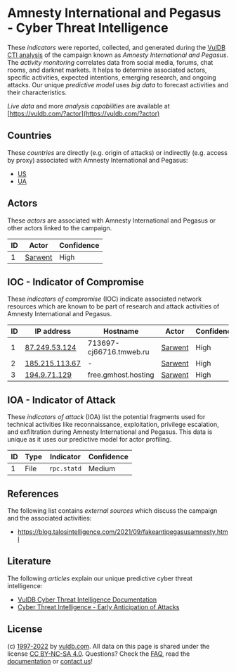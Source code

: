 # Amnesty International and Pegasus - Cyber Threat Intelligence

These _indicators_ were reported, collected, and generated during the [VulDB CTI analysis](https://vuldb.com/?kb.cti) of the campaign known as _Amnesty International and Pegasus_. The _activity monitoring_ correlates data from social media, forums, chat rooms, and darknet markets. It helps to determine associated actors, specific activities, expected intentions, emerging research, and ongoing attacks. Our unique _predictive model_ uses _big data_ to forecast activities and their characteristics.

_Live data_ and more _analysis capabilities_ are available at [https://vuldb.com/?actor](https://vuldb.com/?actor)

## Countries

These _countries_ are directly (e.g. origin of attacks) or indirectly (e.g. access by proxy) associated with Amnesty International and Pegasus:

* [US](https://vuldb.com/?country.us)
* [UA](https://vuldb.com/?country.ua)

## Actors

These _actors_ are associated with Amnesty International and Pegasus or other actors linked to the campaign.

ID | Actor | Confidence
-- | ----- | ----------
1 | [Sarwent](https://vuldb.com/?actor.sarwent) | High

## IOC - Indicator of Compromise

These _indicators of compromise_ (IOC) indicate associated network resources which are known to be part of research and attack activities of Amnesty International and Pegasus.

ID | IP address | Hostname | Actor | Confidence
-- | ---------- | -------- | ----- | ----------
1 | [87.249.53.124](https://vuldb.com/?ip.87.249.53.124) | 713697-cj66716.tmweb.ru | [Sarwent](https://vuldb.com/?actor.sarwent) | High
2 | [185.215.113.67](https://vuldb.com/?ip.185.215.113.67) | - | [Sarwent](https://vuldb.com/?actor.sarwent) | High
3 | [194.9.71.129](https://vuldb.com/?ip.194.9.71.129) | free.gmhost.hosting | [Sarwent](https://vuldb.com/?actor.sarwent) | High

## IOA - Indicator of Attack

These _indicators of attack_ (IOA) list the potential fragments used for technical activities like reconnaissance, exploitation, privilege escalation, and exfiltration during Amnesty International and Pegasus. This data is unique as it uses our predictive model for actor profiling.

ID | Type | Indicator | Confidence
-- | ---- | --------- | ----------
1 | File | `rpc.statd` | Medium

## References

The following list contains _external sources_ which discuss the campaign and the associated activities:

* https://blog.talosintelligence.com/2021/09/fakeantipegasusamnesty.html

## Literature

The following _articles_ explain our unique predictive cyber threat intelligence:

* [VulDB Cyber Threat Intelligence Documentation](https://vuldb.com/?kb.cti)
* [Cyber Threat Intelligence - Early Anticipation of Attacks](https://www.scip.ch/en/?labs.20201022)

## License

(c) [1997-2022](https://vuldb.com/?kb.changelog) by [vuldb.com](https://vuldb.com/?kb.about). All data on this page is shared under the license [CC BY-NC-SA 4.0](https://creativecommons.org/licenses/by-nc-sa/4.0/). Questions? Check the [FAQ](https://vuldb.com/?kb.faq), read the [documentation](https://vuldb.com/?kb) or [contact us](https://vuldb.com/?contact)!
